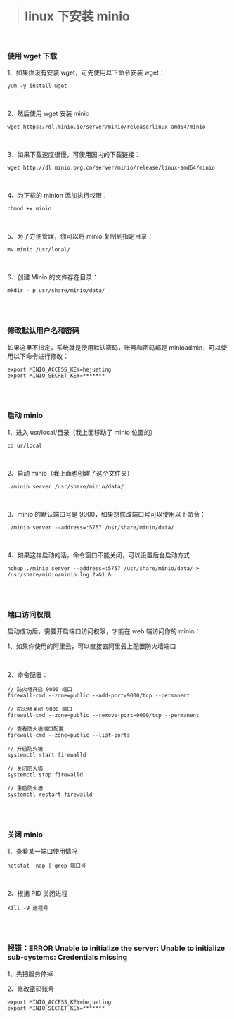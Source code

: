> # linux 下安装 minio

</br>

### 使用 wget 下载

1、如果你没有安装 wget，可先使用以下命令安装 wget：

```
yum -y install wget
```

</br>

2、然后使用 wget 安装 minio

```
wget https://dl.minio.io/server/minio/release/linux-amd64/minio
```

</br>

3、如果下载速度很慢，可使用国内的下载链接：

```
wget http://dl.minio.org.cn/server/minio/release/linux-amd64/minio
```

</br>

4、为下载的 minion 添加执行权限：

```
chmod +x minio
```

</br>

5、为了方便管理，你可以将 minio 复制到指定目录：

```
mv minio /usr/local/
```

</br>

6、创建 Minio 的文件存在目录：

```
mkdir - p usr/share/minio/data/
```

</br>
</br>

### 修改默认用户名和密码

如果这里不指定，系统就是使用默认密码，账号和密码都是 minioadmin，可以使用以下命令进行修改：

```
export MINIO_ACCESS_KEY=hejueting
export MINIO_SECRET_KEY=*******
```

</br>
</br>

### 启动 minio

1、进入 usr/local/目录（我上面移动了 minio 位置的）

```
cd ur/local
```

</br>

2、启动 minio（我上面也创建了这个文件夹）

```
./minio server /usr/share/minio/data/
```

</br>

3、minio 的默认端口号是 9000，如果想修改端口号可以使用以下命令：

```
./minio server --address=:5757 /usr/share/minio/data/
```

</br>

4、如果这样启动的话，命令窗口不能关闭，可以设置后台启动方式

```
nohup ./minio server --address=:5757 /usr/share/minio/data/ > /usr/share/minio/minio.log 2>&1 &
```

</br>
</br>

### 端口访问权限

启动成功后，需要开启端口访问权限，才能在 web 端访问你的 minio：

1、如果你使用的阿里云，可以直接去阿里云上配置防火墙端口

</br>

2、命令配置：

```
// 防火墙开启 9000 端口
firewall-cmd --zone=public --add-port=9000/tcp --permanent

// 防火墙关闭 9000 端口
firewall-cmd --zone=public --remove-port=9000/tcp --permanent

// 查看防火墙端口配置
firewall-cmd --zone=public --list-ports

// 开启防火墙
systemctl start firewalld

// 关闭防火墙
systemctl stop firewalld

// 重启防火墙
systemctl restart firewalld
```

</br>
</br>

### 关闭 minio

1、查看某一端口使用情况

```
netstat -nap | grep 端口号
```

</br>

2、根据 PID 关闭进程

```
kill -9 进程号
```

</br>
</br>

### 报错：ERROR Unable to initialize the server: Unable to initialize sub-systems: Credentials missing

1、先把服务停掉

2、修改密码账号

```
export MINIO_ACCESS_KEY=hejueting
export MINIO_SECRET_KEY=*******
```
